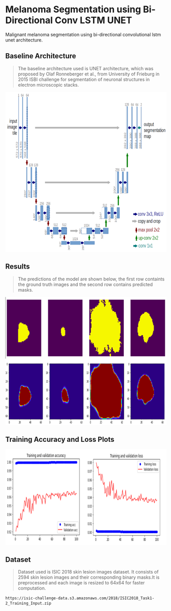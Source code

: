 # Melanoma Segmentation using Bi-Directional Conv LSTM UNET 


Malignant melanoma segmentation using bi-directional convolutional lstm unet architecture. 

## Baseline Architecture 

>The baseline architecture used is UNET architecture, which was proposed by Olaf Ronneberger et al., from University of Frieburg in 2015 ISBI challenge for segmentation of neuronal structures in electron microscopic stacks. 

<p align="center"><img height="500" width="600" src="results/UNET.png"></p>

## Results 

>The predictions of the model are shown below, the first row containts the ground truth images and the second row contains predicted masks.

<p align="center"><img height="400" width="800" src="results/predictions.png"></p> 

## Training Accuracy and Loss Plots

<p align="center"><img height="300" width="800" src="results/training_accuracy_loss.png"></p> 

## Dataset

>Dataset used is ISIC 2018 skin lesion images dataset. It consists of 2594 skin lesion images and their corresponding binary masks.It is preprocessed and each image is resized to 64x64 for faster computation.
```
https://isic-challenge-data.s3.amazonaws.com/2018/ISIC2018_Task1-2_Training_Input.zip 

```
